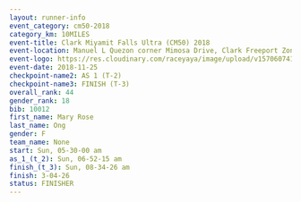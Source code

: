 ```yaml
---
layout: runner-info 
event_category: cm50-2018 
category_km: 10MILES 
event-title: Clark Miyamit Falls Ultra (CM50) 2018 
event-location: Manuel L Quezon corner Mimosa Drive, Clark Freeport Zone, Clark, Pampanga, Philippines 
event-logo: https://res.cloudinary.com/raceyaya/image/upload/v1570607412/logo/cm50_p8ydpq.jpg 
event-date: 2018-11-25 
checkpoint-name2: AS 1 (T-2) 
checkpoint-name3: FINISH (T-3) 
overall_rank: 44
gender_rank: 18
bib: 10012
first_name: Mary Rose
last_name: Ong
gender: F
team_name: None
start: Sun, 05-30-00 am
as_1_(t_2): Sun, 06-52-15 am
finish_(t_3): Sun, 08-34-26 am
finish: 3-04-26
status: FINISHER
---
```

